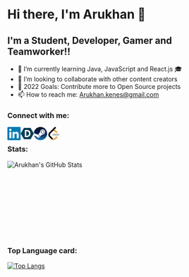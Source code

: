 # Hi there, I'm Arukhan 👋

## I'm a Student, Developer, Gamer and Teamworker!!
 - 🌱 I’m currently learning Java, JavaScript and React.js 🎓
 - 👯 I’m looking to collaborate with other content creators
 - 🥅 2022 Goals: Contribute more to Open Source projects
 - 📫 How to reach me: Arukhan.kenes@gmail.com

### Connect with me:

[<img align = "left" alt =" Khankee | LinkedIn" width ="30px" src = "https://github.com/Khankee/Khankee/blob/main/img/LinkedIn.png"/>][Linkedin]
[<img align = "left" alt =" Khankee | Devpost" width ="30px" src = "https://github.com/Khankee/Khankee/blob/main/img/DevPost.png" />][Devpost]
[<img align = "left" alt =" XMGod | Steam" width ="30px" src = "https://github.com/Khankee/Khankee/blob/main/img/Steam.png" />][Steam]
[<img align = "left" alt =" Khankee | LeetCode" width ="30px" src = "https://github.com/Khankee/Khankee/blob/main/img/LeetCode.png" />][LeetCode]<br>

### Stats:<br>
<img align="left" alt="Arukhan's GitHub Stats" src="https://github-readme-stats.vercel.app/api?username=khanspii&show_icons=true&theme=nightowl" /><br>
<br>
<br>
<br>
<br>
<br>
<br>
<br>
<br>
<br>
### Top Language card:<br>
[![Top Langs](https://github-readme-stats.vercel.app/api/top-langs/?username=Khankee&theme=nightowl)](https://github.com/anuraghazra/github-readme-stats)

[Linkedin]: https://www.linkedin.com/in/khankee/?locale=en_US
[Devpost]: https://devpost.com/arukhan-kenes?ref_content=user-portfolio&ref_feature=portfolio&ref_medium=global-nav
[Steam]: https://steamcommunity.com/profiles/76561198101621795/
[LeetCode]: https://leetcode.com/Khanspii/

